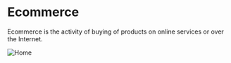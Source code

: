 <h1>Ecommerce</h1>
<p>Ecommerce is the activity of buying of products on online services or over the Internet.</p>

<img src="{{ asset('app/uploads/ecommerce.png') }}" alt="Home">